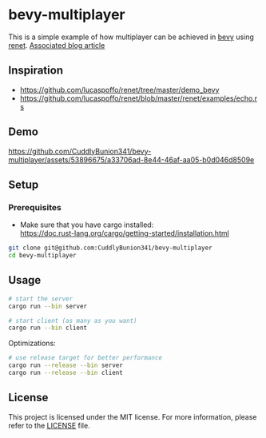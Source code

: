 # bevy-multiplayer

This is a simple example of how multiplayer can be achieved in [bevy](https://bevyengine.org/) using [renet](https://github.com/lucaspoffo/renet). [Associated blog article](https://dev.to/cuddlybunion341/multiplayer-in-rust-using-renet-and-bevy-17p6)

## Inspiration

* https://github.com/lucaspoffo/renet/tree/master/demo_bevy
* https://github.com/lucaspoffo/renet/blob/master/renet/examples/echo.rs

## Demo

https://github.com/CuddlyBunion341/bevy-multiplayer/assets/53896675/a33706ad-8e44-46af-aa05-b0d046d8509e

## Setup

### Prerequisites

* Make sure that you have cargo installed: \
https://doc.rust-lang.org/cargo/getting-started/installation.html

```bash
git clone git@github.com:CuddlyBunion341/bevy-multiplayer
cd bevy-multiplayer
```

## Usage

```bash
# start the server
cargo run --bin server

# start client (as many as you want)
cargo run --bin client
```

Optimizations:

```bash
# use release target for better performance
cargo run --release --bin server
cargo run --release --bin client
```

## License

This project is licensed under the MIT license. For more information, please refer to the [LICENSE](https://github.com/CuddlyBunion341/bevy-multiplayer/blob/main/LICENSE) file.
